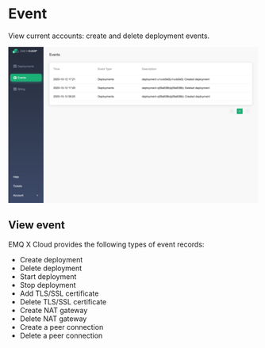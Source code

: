# Event
View current accounts: create and delete deployment events.

![event](./_assets/events.png)


## View event

EMQ X Cloud provides the following types of event records:

- Create deployment
- Delete deployment
- Start deployment
- Stop deployment
- Add TLS/SSL certificate
- Delete TLS/SSL certificate
- Create NAT gateway
- Delete NAT gateway
- Create a peer connection
- Delete a peer connection
